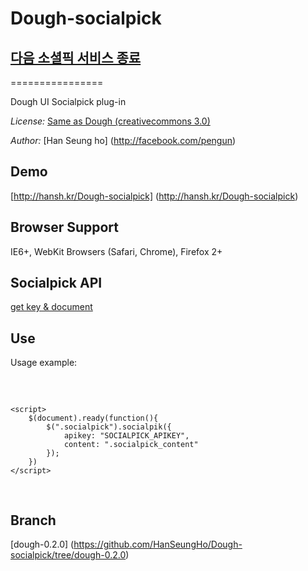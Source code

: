 # Dough-socialpick
## [다음 소셜픽 서비스 종료](http://bbs.notice.daum.net/gaia/do/service/top/read?articleId=1686&bbsId=00015)
================

Dough UI Socialpick plug-in

*License:* [Same as Dough (creativecommons 3.0)](http://creativecommons.org/licenses/by/3.0/deed.ko)

*Author:* [Han Seung ho] (http://facebook.com/pengun)

## Demo

[http://hansh.kr/Dough-socialpick] (http://hansh.kr/Dough-socialpick)

## Browser Support

IE6+, WebKit Browsers (Safari, Chrome), Firefox 2+

## Socialpick API

[get key & document](http://dna.daum.net/apis/socialpick)

## Use

Usage example:

<pre>
  <script src="js/dough-socialpick.js"></script>
	<script>
		$(document).ready(function(){
			$(".socialpick").socialpik({
				apikey: "SOCIALPICK_APIKEY",
				content: ".socialpick_content"
			});
		})
	</script>

</pre>

## Branch

[dough-0.2.0] (https://github.com/HanSeungHo/Dough-socialpick/tree/dough-0.2.0)
